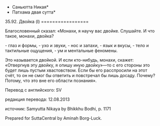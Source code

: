 * Саньютта Никая*
* Патхама двая сутта*

35\.92\. Двойка \(I\)
\=\=\=\=\=\=\=\=\=\=\=\=\=\=\=\=\=

Благословенный сказал: «Монахи, я научу вас двойке\. Слушайте\. И что такое, монахи, двойка?

\- глаз и формы,
\- ухо и звуки,
\- нос и запахи,
\- язык и вкусы,
\- тело и тактильные ощущения,
\- ум и ментальные феномены\.

Это называется двойкой\. И если кто\-нибудь, монахи, скажет: «Отвергнув эту двойку, я опишу иную двойку»—то с его стороны это будет лишь пустым хвастовством\. Если бы его расспросили на этот счёт, то он не смог бы ответить и повстречал бы лишь досаду\. Почему? Потому, что это вне его области познания»\.

Перевод с английского: SV

редакция перевода: 12\.08\.2013

источник: Samyutta Nikaya by Bhikkhu Bodhi, p\. 1171

Prepared for SuttaCentral by Aminah Borg\-Luck\.